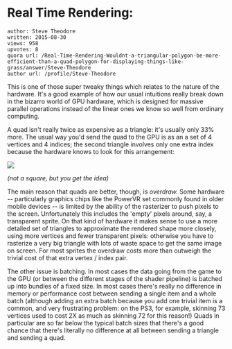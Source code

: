# Real Time Rendering: 

	author: Steve Theodore
	written: 2015-08-30
	views: 958
	upvotes: 8
	quora url: /Real-Time-Rendering-Wouldnt-a-triangular-polygon-be-more-efficient-than-a-quad-polygon-for-displaying-things-like-grass/answer/Steve-Theodore
	author url: /profile/Steve-Theodore


This is one of those super tweaky things which relates to the nature of the hardware. It's a good example of how our usual intuitions really break down in the bizarro world of GPU hardware, which is designed for massive parallel operations instead of the linear ones we know so well from ordinary computing.

A quad isn't really twice as expensive as a triangle: it's usually only 33% more. The usual way you'd send the quad to the GPU is as an a set of 4 vertices and 4 indices; the second triangle involves only one extra index because the hardware knows to look for this arrangement:



![](https://qph.fs.quoracdn.net/main-qimg-ed2a4e22aacc69c83c9b46f41b951cd6)

_(not a square, but you get the idea)_ 

The main reason that quads are better, though, is _overdraw._  Some hardware -- particularly graphics chips like the PowerVR set commonly found in older mobile devices -- is limited by the ability of the rasterizer to push pixels to the screen. Unfortunately this includes the 'empty' pixels around, say, a transparent sprite. On that kind of hardware it makes sense to use a more detailed set of triangles to approximate the rendered shape more closely, using more vertices and fewer transparent pixels: otherwise you have to rasterize a very big triangle with lots of waste space to get the same image on screen. For most sprites the overdraw costs more than outweigh the trivial cost of that extra vertex / index pair. 

The other issue is batching. In most cases the data going from the game to the GPU (or between the different stages of the shader pipeline) is batched up into bundles of a fixed size. In most cases there's really no difference in memory or performance cost between sending a single item and a whole batch (although adding an extra batch because you add one trivial item is a common, and very frustrating problem: on the PS3, for example, skinning 73 vertices used to cost 2X as much as skinning 72 for this reason!) Quads in particular are so far below the typical batch sizes that there's a good chance that there's literally no difference at all between sending a triangle and sending a quad.

